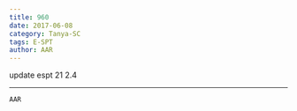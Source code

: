 ```yaml
---
title: 960
date: 2017-06-08
category: Tanya-SC
tags: E-SPT
author: AAR
---
```


update espt 21 2.4

---



`AAR`
